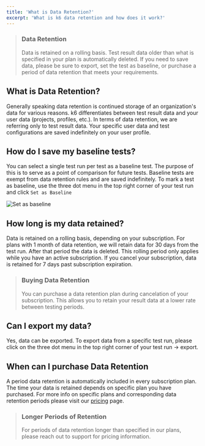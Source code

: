 ```yaml
---
title: 'What is Data Retention?'
excerpt: 'What is k6 data retention and how does it work?'
---
```


<div class="doc-blockquote" data-props='{"mod": "warning"}'>

> ### Data Retention
>
> Data is retained on a rolling basis. Test result data older than what is specified in
> your plan is automatically deleted. If you need to save data, please be sure to export,
> set the test as baseline, or purchase a period of data retention that meets your
> requirements.

</div>

## What is Data Retention?

Generally speaking data retention is continued storage of an organization's data for various reasons. k6 differentiates between test result data and your user data (projects, profiles, etc.). In terms of data retention, we are referring only to test result data. Your specific user data and test configurations are saved indefinitely on your user profile.

## How do I save my baseline tests?

You can select a single test run per test as a baseline test. The purpose of this is to serve as a point of comparison for future tests. Baseline tests are exempt from data retention rules and are saved indefinitely. To mark a test as baseline, use the three dot menu in the top right corner of your test run and click `Set as Baseline`

![Set as baseline](images/02%data%retention/set-as-baseline.png)

## How long is my data retained?

Data is retained on a rolling basis, depending on your subscription. For plans with 1 month of data retention, we will retain data for 30 days from the test run. After that period the data is deleted. This rolling period only applies while you have an active subscription. If you cancel your subscription, data is retained for 7 days past subscription expiration.

> ### Buying Data Retention
>
> You can purchase a data retention plan during cancelation of your subscription. This allows you to retain your result data at a lower rate between testing periods.

## Can I export my data?

Yes, data can be exported. To export data from a specific test run, please click on the three dot menu in the top right corner of your test run -> export.

## When can I purchase Data Retention

A period data retention is automatically included in every subscription plan. The time your data is retained depends on specific plan you have purchased. For more info on specific plans and corresponding data retention periods please visit our [pricing](https://k6.io/pricing/) page.

> ### Longer Periods of Retention
>
> For periods of data retention longer than specified in our plans, please reach out to support for pricing information.
